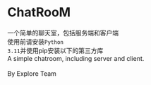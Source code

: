 # ChatRooM
一个简单的聊天室，包括服务端和客户端<br/>
使用前请安装<code>Python 3.11</code>并使用pip安装以下的第三方库<br/>
A simple chatroom, including server and client.<br/>
<br/>
By Explore Team
